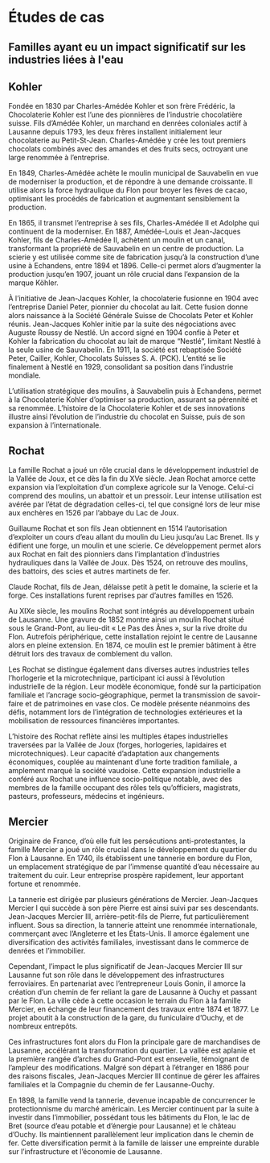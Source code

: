 # Études de cas

## Familles ayant eu un impact significatif sur les industries liées à l'eau

<head>
<link rel="stylesheet" href="style.css">
</head>

<div class="card">
<h2>Kohler</h2>

Fondée en 1830 par Charles-Amédée Kohler et son frère Frédéric, la Chocolaterie Kohler est l’une des pionnières de l’industrie chocolatière suisse. Fils d’Amédée Kohler, un marchand en denrées coloniales actif à Lausanne depuis 1793, les deux frères installent initialement leur chocolaterie au Petit-St-Jean. Charles-Amédée y crée les tout premiers chocolats combinés avec des amandes et des fruits secs, octroyant une large renommée à l’entreprise.

En 1849, Charles-Amédée achète le moulin municipal de Sauvabelin en vue de moderniser la production, et de répondre à une demande croissante. Il utilise alors la force hydraulique du Flon pour broyer les fèves de cacao, optimisant les procédés de fabrication et augmentant sensiblement la production.

En 1865, il transmet l’entreprise à ses fils, Charles-Amédée II et Adolphe qui continuent de la moderniser. En 1887, Amédée-Louis et Jean-Jacques Kohler, fils de Charles-Amédée II, achètent un moulin et un canal, transformant la propriété de Sauvabelin en un centre de production. La scierie y est utilisée comme site de fabrication jusqu’à la construction d’une usine à Echandens, entre 1894 et 1896. Celle-ci permet alors d’augmenter la production jusqu’en 1907, jouant un rôle crucial dans l’expansion de la marque Köhler.

À l’initiative de Jean-Jacques Kohler, la chocolaterie fusionne en 1904 avec l’entreprise Daniel Peter, pionnier du chocolat au lait. Cette fusion donne alors naissance à la Société Générale Suisse de Chocolats Peter et Kohler réunis. Jean-Jacques Kohler initie par la suite des négociations avec Auguste Roussy de Nestlé. Un accord signé en 1904 confie à Peter et Kohler la fabrication du chocolat au lait de marque “Nestlé”, limitant Nestlé à la seule usine de Sauvabelin. En 1911, la société est rebaptisée Société Peter, Cailler, Kohler, Chocolats Suisses S. A. (PCK). L’entité se lie finalement à Nestlé en 1929, consolidant sa position dans l’industrie mondiale.

L’utilisation stratégique des moulins, à Sauvabelin puis à Echandens, permet à la Chocolaterie Kohler d’optimiser sa production, assurant sa pérennité et sa renommée. L’histoire de la Chocolaterie Kohler et de ses innovations illustre ainsi l’évolution de l’industrie du chocolat en Suisse, puis de son expansion à l’internationale.

</div>
<div class="card">
<h2>Rochat</h2>

La famille Rochat a joué un rôle crucial dans le développement industriel de la Vallée de Joux, et ce dès la fin du XVe siècle. Jean Rochat amorce cette expansion via l’exploitation d’un complexe agricole sur la Venoge. Celui-ci comprend des moulins, un abattoir et un pressoir. Leur intense utilisation est avérée par l’état de dégradation celles-ci, tel que consigné lors de leur mise aux enchères en 1526 par l’abbaye du Lac de Joux.

Guillaume Rochat et son fils Jean obtiennent en 1514 l’autorisation d’exploiter un cours d’eau allant du moulin du Lieu jusqu’au Lac Brenet. Ils y édifient une forge, un moulin et une scierie. Ce développement permet alors aux Rochat en fait des pionniers dans l’implantation d’industries hydrauliques dans la Vallée de Joux. Dès 1524, on retrouve des moulins, des battoirs, des scies et autres martinets de fer.

Claude Rochat, fils de Jean, délaisse petit à petit le domaine, la scierie et la forge. Ces installations furent reprises par d’autres familles en 1526.

Au XIXe siècle, les moulins Rochat sont intégrés au développement urbain de Lausanne. Une gravure de 1852 montre ainsi un moulin Rochat situé sous le Grand-Pont, au lieu-dit « Le Pas des Ânes », sur la rive droite du Flon. Autrefois périphérique, cette installation rejoint le centre de Lausanne alors en pleine extension. En 1874, ce moulin est le premier bâtiment à être détruit lors des travaux de comblement du vallon.

Les Rochat se distingue également dans diverses autres industries telles l’horlogerie et la microtechnique, participant ici aussi à l’évolution industrielle de la région. Leur modèle économique, fondé sur la participation familiale et l’ancrage socio-géographique, permet la transmission de savoir-faire et de patrimoines en vase clos. Ce modèle présente néanmoins des défis, notamment lors de l’intégration de technologies extérieures et la mobilisation de ressources financières importantes.

L’histoire des Rochat reflète ainsi les multiples étapes industrielles traversées par la Vallée de Joux (forges, horlogeries, lapidaires et microtechniques). Leur capacité d’adaptation aux changements économiques, couplée au maintenant d’une forte tradition familiale, a amplement marqué la société vaudoise. Cette expansion industrielle a conféré aux Rochat une influence socio-politique notable, avec des membres de la famille occupant des rôles tels qu’officiers, magistrats, pasteurs, professeurs, médecins et ingénieurs.

</div>
<div class="card">
<h2>Mercier</h2>

Originaire de France, d’où elle fuit les persécutions anti-protestantes, la famille Mercier a joué un rôle crucial dans le développement du quartier du Flon à Lausanne. En 1740, ils établissent une tannerie en bordure du Flon, un emplacement stratégique de par l’immense quantité d’eau nécessaire au traitement du cuir. Leur entreprise prospère rapidement, leur apportant fortune et renommée.

La tannerie est dirigée par plusieurs générations de Mercier. Jean-Jacques Mercier I qui succède à son père Pierre est ainsi suivi par ses descendants. Jean-Jacques Mercier III, arrière-petit-fils de Pierre, fut particulièrement influent. Sous sa direction, la tannerie atteint une renommée internationale, commerçant avec l’Angleterre et les États-Unis. Il amorce également une diversification des activités familiales, investissant dans le commerce de denrées et l’immobilier.

Cependant, l’impact le plus significatif de Jean-Jacques Mercier III sur Lausanne fut son rôle dans le développement des infrastructures ferroviaires. En partenariat avec l’entrepreneur Louis Gonin, il amorce la création d’un chemin de fer reliant la gare de Lausanne à Ouchy et passant par le Flon. La ville cède à cette occasion le terrain du Flon à la famille Mercier, en échange de leur financement des travaux entre 1874 et 1877. Le projet aboutit à la construction de la gare, du funiculaire d’Ouchy, et de nombreux entrepôts.

Ces infrastructures font alors du Flon la principale gare de marchandises de Lausanne, accélérant la transformation du quartier. La vallée est aplanie et la première rangée d’arches du Grand-Pont est ensevelie, témoignant de l’ampleur des modifications. Malgré son départ à l’étranger en 1886 pour des raisons fiscales, Jean-Jacques Mercier III continue de gérer les affaires familiales et la Compagnie du chemin de fer Lausanne-Ouchy.

En 1898, la famille vend la tannerie, devenue incapable de concurrencer le protectionnisme du marché américain. Les Mercier continuent par la suite à investir dans l’immobilier, possédant tous les bâtiments du Flon, le lac de Bret (source d’eau potable et d’énergie pour Lausanne) et le château d’Ouchy. Ils maintiennent parallèlement leur implication dans le chemin de fer. Cette diversification permit à la famille de laisser une empreinte durable sur l’infrastructure et l’économie de Lausanne.

</div>
